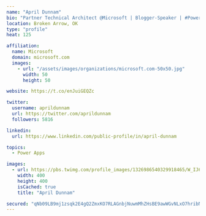 ```yaml
---
name: "April Dunnam"
bio: "Partner Technical Architect @Microsoft | Blogger-Speaker | #PowerApps, #PowerAutomate, #Office365, #SharePoint | #WIT | #Karaoke Queen"
location: Broken Arrow, OK
type: "profile"
heat: 125

affiliation:
  name: Microsoft
  domain: microsoft.com
  images:
    - url: "/assets/images/organizations/microsoft.com-50x50.jpg"
      width: 50
      height: 50

website: https://t.co/enJuiGEQZc

twitter:
  username: aprildunnam
  url: https://twitter.com/aprildunnam
  followers: 5816

linkedin:
  url: https://www.linkedin.com/public-profile/in/april-dunnam

topics:
  - Power Apps

images:
  - url: https://pbs.twimg.com/profile_images/1326986540329918465/W_IJ6Ih2_400x400.jpg
    width: 400
    height: 400
    isCached: true
    title: "April Dunnam"

secured: "qNb09LB9mj1zsqk2E4gQ2ZmxKO7RLAGnbjNuwmMhZHsBE9awWGvNLxO7hribNfnFdXFDAFPVaKFGV90CcTvJ29oT8+hW+7OHvIlIZXbA+2FAKQLwtkQ2PF8l7zYbz1VhYvk1UfGX6LcR+dFQRN6y4BdWHjQDb8VZMTUEMze3/npkpiUvjadFSjoj98HLYZVlPau8gQ4uDkuq5zM2TXDnjPFHVzkwBTmH2BlN/HPoQLors8/X07lM4bZG/F6V5ATbtTRXEuzsWFp9W0DI+sHWGHPj7JT/i/UrtswKFkW9vCNZKCbIerQ82Gn1ENobcBUFra5n/UwER7mq6k2O2ErMzVsK3eTsV5oyA0QxJ3k+r5tFEAqgXe2ICFpZRtJhpZyRDoh4Zkj8J2JQeNHMVdKxVibtnyCJNU+xi1z06XhyO+A=;K8oVRtg2D+OaPRwVLSHJxQ=="
---
```


